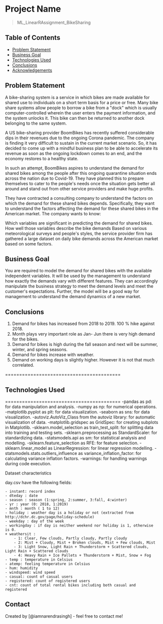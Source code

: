 # Project Name
> ML_LinearRAssignment_BikeSharing


## Table of Contents
* [Problem Statement](#general-information)
* [Business Goal](#business-goal)
* [Technologies Used](#technologies-used)
* [Conclusions](#conclusions)
* [Acknowledgements](#acknowledgements)

<!-- You can include any other section that is pertinent to your problem -->

## Problem Statement
A bike-sharing system is a service in which bikes are made available for shared use to individuals on a short term basis for a price or free. Many bike share systems allow people to borrow a bike from a "dock" which is usually computer-controlled wherein the user enters the payment information, and the system unlocks it. This bike can then be returned to another dock belonging to the same system.


A US bike-sharing provider BoomBikes has recently suffered considerable dips in their revenues due to the ongoing Corona pandemic. The company is finding it very difficult to sustain in the current market scenario. So, it has decided to come up with a mindful business plan to be able to accelerate its revenue as soon as the ongoing lockdown comes to an end, and the economy restores to a healthy state. 


In such an attempt, BoomBikes aspires to understand the demand for shared bikes among the people after this ongoing quarantine situation ends across the nation due to Covid-19. They have planned this to prepare themselves to cater to the people's needs once the situation gets better all around and stand out from other service providers and make huge profits.


They have contracted a consulting company to understand the factors on which the demand for these shared bikes depends. Specifically, they want to understand the factors affecting the demand for these shared bikes in the American market. The company wants to know:

Which variables are significant in predicting the demand for shared bikes.
How well those variables describe the bike demands
Based on various meteorological surveys and people's styles, the service provider firm has gathered a large dataset on daily bike demands across the American market based on some factors.



## Business Goal
You are required to model the demand for shared bikes with the available independent variables. It will be used by the management to understand how exactly the demands vary with different features. They can accordingly manipulate the business strategy to meet the demand levels and meet the customer's expectations. Further, the model will be a good way for management to understand the demand dynamics of a new market. 

<!-- You don't have to answer all the questions - just the ones relevant to your project. -->

## Conclusions
1.	Demand for bikes has increased from 2018 to 2019. 100 % hike against 2018.
2.	Month plays very important role as Jan- Jun there is very high demand for the bikes.
3.	Demand for bikes is high during the fall season and next will be summer, winter, and spring seasons.
4.	Demand for bikes increase with weather.
5.	Demand on working days is slightly higher. However it is not that much correlated.


<!-- You don't have to answer all the questions - just the ones relevant to your project. -->

=========================================
## Technologies Used
=========================================
	-pandas as pd: for data manipulation and analysis.
	-numpy as np: for numerical operations.
	-matplotlib.pyplot as plt: for data visualization.
	-seaborn as sns: for data visualization.
	-autoviz.AutoViz_Class from the autoviz library: for automatic visualization of data.
	-matplotlib.gridspec as GridSpec: for creating subplots in Matplotlib.
	-sklearn.model_selection as train_test_split: for splitting data into training and testing sets.
	-sklearn.preprocessing as StandardScaler: for standardizing data.
	-statsmodels.api as sm: for statistical analysis and modelling.
	-sklearn.feature_selection as RFE: for feature selection.
	-sklearn.linear_model as LinearRegression: for linear regression modelling.
	-statsmodels.stats.outliers_influence as variance_inflation_factor: for calculating variance inflation factors.
	-warnings: for handling warnings during code execution.

<!-- As the libraries versions keep on changing, it is recommended to mention the version of library used in this project -->

Dataset characteristics

day.csv have the following fields:
	
	- instant: record index
	- dteday : date
	- season : season (1:spring, 2:summer, 3:fall, 4:winter)
	- yr : year (0: 2018, 1:2019)
	- mnth : month ( 1 to 12)
	- holiday : weather day is a holiday or not (extracted from http://dchr.dc.gov/page/holiday-schedule)
	- weekday : day of the week
	- workingday : if day is neither weekend nor holiday is 1, otherwise is 0.
	+ weathersit : 
		- 1: Clear, Few clouds, Partly cloudy, Partly cloudy
		- 2: Mist + Cloudy, Mist + Broken clouds, Mist + Few clouds, Mist
		- 3: Light Snow, Light Rain + Thunderstorm + Scattered clouds, Light Rain + Scattered clouds
		- 4: Heavy Rain + Ice Pallets + Thunderstorm + Mist, Snow + Fog
	- temp : temperature in Celsius
	- atemp: feeling temperature in Celsius
	- hum: humidity
	- windspeed: wind speed
	- casual: count of casual users
	- registered: count of registered users
	- cnt: count of total rental bikes including both casual and registered
	
## Contact
Created by [@iamnarendrasingh] - feel free to contact me!


<!-- Optional -->
<!-- ## License -->
<!-- This project is open source and available under the [... License](). -->

<!-- You don't have to include all sections - just the one's relevant to your project -->